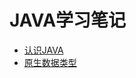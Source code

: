 JAVA学习笔记
=================
* [认识JAVA](https://github.com/sunnyandgood/JAVAStudyNotes/blob/master/01%E3%80%81%E8%AE%A4%E8%AF%86JAVA.md)
* [原生数据类型](https://github.com/sunnyandgood/JAVAStudyNotes/blob/master/2%E3%80%81%E5%8E%9F%E7%94%9F%E6%95%B0%E6%8D%AE%E7%B1%BB%E5%9E%8B.md)
